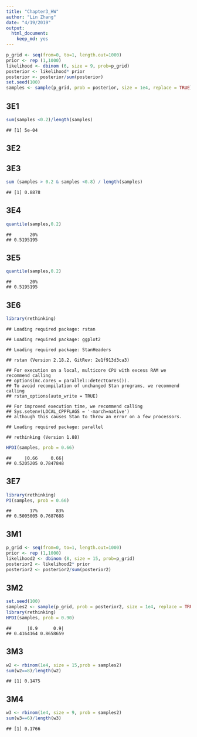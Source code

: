 ```yaml
---
title: "Chapter3_HW"
author: "Lin Zhang"
date: "4/19/2019"
output: 
  html_document: 
    keep_md: yes
---
```



```r
p_grid <- seq(from=0, to=1, length.out=1000)
prior <- rep (1,1000)
likelihood <- dbinom (6, size = 9, prob=p_grid)
posterior <- likelihood* prior
posterior <- posterior/sum(posterior)
set.seed(100)
samples <- sample(p_grid, prob = posterior, size = 1e4, replace = TRUE)
```

## 3E1

```r
sum(samples <0.2)/length(samples)
```

```
## [1] 5e-04
```
## 3E2


## 3E3

```r
sum (samples > 0.2 & samples <0.8) / length(samples)
```

```
## [1] 0.8878
```
## 3E4

```r
quantile(samples,0.2)
```

```
##       20% 
## 0.5195195
```
## 3E5

```r
quantile(samples,0.2)
```

```
##       20% 
## 0.5195195
```
## 3E6

```r
library(rethinking)
```

```
## Loading required package: rstan
```

```
## Loading required package: ggplot2
```

```
## Loading required package: StanHeaders
```

```
## rstan (Version 2.18.2, GitRev: 2e1f913d3ca3)
```

```
## For execution on a local, multicore CPU with excess RAM we recommend calling
## options(mc.cores = parallel::detectCores()).
## To avoid recompilation of unchanged Stan programs, we recommend calling
## rstan_options(auto_write = TRUE)
```

```
## For improved execution time, we recommend calling
## Sys.setenv(LOCAL_CPPFLAGS = '-march=native')
## although this causes Stan to throw an error on a few processors.
```

```
## Loading required package: parallel
```

```
## rethinking (Version 1.88)
```

```r
HPDI(samples, prob = 0.66)
```

```
##     |0.66     0.66| 
## 0.5205205 0.7847848
```
## 3E7

```r
library(rethinking)
PI(samples, prob = 0.66)
```

```
##       17%       83% 
## 0.5005005 0.7687688
```
## 3M1

```r
p_grid <- seq(from=0, to=1, length.out=1000)
prior <- rep (1,1000)
likelihood2 <- dbinom (8, size = 15, prob=p_grid)
posterior2 <- likelihood2* prior
posterior2 <- posterior2/sum(posterior2)
```

## 3M2

```r
set.seed(100)
samples2 <- sample(p_grid, prob = posterior2, size = 1e4, replace = TRUE)
library(rethinking)
HPDI(samples, prob = 0.90)
```

```
##      |0.9      0.9| 
## 0.4164164 0.8658659
```
## 3M3

```r
w2 <- rbinom(1e4, size = 15,prob = samples2)
sum(w2==8)/length(w2)
```

```
## [1] 0.1475
```

## 3M4

```r
w3 <- rbinom(1e4, size = 9, prob = samples2)
sum(w3==6)/length(w3)
```

```
## [1] 0.1766
```

